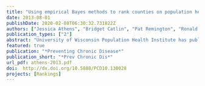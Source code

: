 ```yaml
---
title: "Using empirical Bayes methods to rank counties on population health measures"
date: 2013-08-01
publishDate: 2020-02-08T06:30:32.731822Z
authors: ["Jessica Athens", "Bridget Catlin", "Pat Remington", "Ronald Gangnon"]
publication_types: ["2"]
abstract: "University of Wisconsin Population Health Institute has published County Health Rankings (The Rankings) since 2010. These rankings use population-based data to highlight variation in health and encourage health assessment for all US counties. However, the uncertainty of estimates remains a limitation. We sought to quantify the precision of The Rankings for selected measures. We developed hierarchical models for 5 health outcome measures and applied empirical Bayes methods to obtain county rank estimates for a composite health outcome measure. We compared results using models with and without demographic fixed effects to determine whether covariates improved rank precision. Counties whose rank had wide confidence intervals had smaller populations or ranked in the middle of all counties for health outcomes. Incorporating covariates in the models produced narrower intervals, but rank estimates remained imprecise for many counties. Local health officials, especially in smaller population and mid-performing communities, should consider these limitations when interpreting the results of The Rankings."
featured: true
publication: "*Preventing Chronic Disease*"
publication_short: "*Prev Chronic Dis*"
url_pdf: athens-2013.pdf
doi:  http://dx.doi.org/10.5888/PCD10.130028
projects: [Rankings]
---
```


